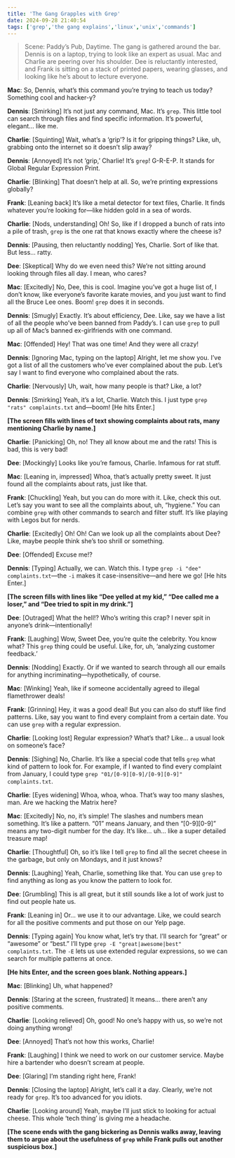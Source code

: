 ```yaml
---
title: 'The Gang Grapples with Grep'
date: 2024-09-28 21:40:54
tags: ['grep','the gang explains','linux','unix','commands']
---
```


> Scene: Paddy’s Pub, Daytime. The gang is gathered around the bar. Dennis is on a laptop, trying to look like an expert as usual. Mac and Charlie are peering over his shoulder. Dee is reluctantly interested, and Frank is sitting on a stack of printed papers, wearing glasses, and looking like he’s about to lecture everyone.

**Mac**: So, Dennis, what’s this command you’re trying to teach us today? Something cool and hacker-y?

**Dennis**: [Smirking] It’s not just any command, Mac. It’s `grep`. This little tool can search through files and find specific information. It’s powerful, elegant… like me.

**Charlie**: [Squinting] Wait, what’s a ‘grip’? Is it for gripping things? Like, uh, grabbing onto the internet so it doesn’t slip away?

**Dennis**: [Annoyed] It’s not ‘grip,’ Charlie! It’s `grep`! G-R-E-P. It stands for Global Regular Expression Print.

**Charlie**: [Blinking] That doesn’t help at all. So, we’re printing expressions globally?

**Frank**: [Leaning back] It’s like a metal detector for text files, Charlie. It finds whatever you’re looking for—like hidden gold in a sea of words.

**Charlie**: [Nods, understanding] Oh! So, like if I dropped a bunch of rats into a pile of trash, `grep` is the one rat that knows exactly where the cheese is?

**Dennis**: [Pausing, then reluctantly nodding] Yes, Charlie. Sort of like that. But less… ratty.

**Dee**: [Skeptical] Why do we even need this? We’re not sitting around looking through files all day. I mean, who cares?

**Mac**: [Excitedly] No, Dee, this is cool. Imagine you’ve got a huge list of, I don’t know, like everyone’s favorite karate movies, and you just want to find all the Bruce Lee ones. Boom! `grep` does it in seconds.

**Dennis**: [Smugly] Exactly. It’s about efficiency, Dee. Like, say we have a list of all the people who’ve been banned from Paddy’s. I can use `grep` to pull up all of Mac’s banned ex-girlfriends with one command.

**Mac**: [Offended] Hey! That was one time! And they were all crazy!

**Dennis**: [Ignoring Mac, typing on the laptop] Alright, let me show you. I’ve got a list of all the customers who’ve ever complained about the pub. Let’s say I want to find everyone who complained about the rats.

**Charlie**: [Nervously] Uh, wait, how many people is that? Like, a lot?

**Dennis**: [Smirking] Yeah, it’s a lot, Charlie. Watch this. I just type `grep "rats" complaints.txt` and—boom! [He hits Enter.]

**[The screen fills with lines of text showing complaints about rats, many mentioning Charlie by name.]**

**Charlie**: [Panicking] Oh, no! They all know about me and the rats! This is bad, this is very bad!

**Dee**: [Mockingly] Looks like you’re famous, Charlie. Infamous for rat stuff.

**Mac**: [Leaning in, impressed] Whoa, that’s actually pretty sweet. It just found all the complaints about rats, just like that.

**Frank**: [Chuckling] Yeah, but you can do more with it. Like, check this out. Let’s say you want to see all the complaints about, uh, “hygiene.” You can combine `grep` with other commands to search and filter stuff. It’s like playing with Legos but for nerds.

**Charlie**: [Excitedly] Oh! Oh! Can we look up all the complaints about Dee? Like, maybe people think she’s too shrill or something.

**Dee**: [Offended] Excuse me!?

**Dennis**: [Typing] Actually, we can. Watch this. I type `grep -i "dee" complaints.txt`—the `-i` makes it case-insensitive—and here we go! [He hits Enter.]

**[The screen fills with lines like “Dee yelled at my kid,” “Dee called me a loser,” and “Dee tried to spit in my drink.”]**

**Dee**: [Outraged] What the hell!? Who’s writing this crap? I never spit in anyone’s drink—intentionally!

**Frank**: [Laughing] Wow, Sweet Dee, you’re quite the celebrity. You know what? This `grep` thing could be useful. Like, for, uh, ‘analyzing customer feedback.’

**Dennis**: [Nodding] Exactly. Or if we wanted to search through all our emails for anything incriminating—hypothetically, of course.

**Mac**: [Winking] Yeah, like if someone accidentally agreed to illegal flamethrower deals!

**Frank**: [Grinning] Hey, it was a good deal! But you can also do stuff like find patterns. Like, say you want to find every complaint from a certain date. You can use `grep` with a regular expression.

**Charlie**: [Looking lost] Regular expression? What’s that? Like… a usual look on someone’s face?

**Dennis**: [Sighing] No, Charlie. It’s like a special code that tells `grep` what kind of pattern to look for. For example, if I wanted to find every complaint from January, I could type `grep "01/[0-9][0-9]/[0-9][0-9]" complaints.txt`.

**Charlie**: [Eyes widening] Whoa, whoa, whoa. That’s way too many slashes, man. Are we hacking the Matrix here?

**Mac**: [Excitedly] No, no, it’s simple! The slashes and numbers mean something. It’s like a pattern. “01” means January, and then “[0-9][0-9]” means any two-digit number for the day. It’s like… uh… like a super detailed treasure map!

**Charlie**: [Thoughtful] Oh, so it’s like I tell `grep` to find all the secret cheese in the garbage, but only on Mondays, and it just knows?

**Dennis**: [Laughing] Yeah, Charlie, something like that. You can use `grep` to find anything as long as you know the pattern to look for.

**Dee**: [Grumbling] This is all great, but it still sounds like a lot of work just to find out people hate us.

**Frank**: [Leaning in] Or… we use it to our advantage. Like, we could search for all the positive comments and put those on our Yelp page.

**Dennis**: [Typing again] You know what, let’s try that. I’ll search for “great” or “awesome” or “best.” I’ll type `grep -E "great|awesome|best" complaints.txt`. The `-E` lets us use extended regular expressions, so we can search for multiple patterns at once.

**[He hits Enter, and the screen goes blank. Nothing appears.]**

**Mac**: [Blinking] Uh, what happened?

**Dennis**: [Staring at the screen, frustrated] It means… there aren’t any positive comments.

**Charlie**: [Looking relieved] Oh, good! No one’s happy with us, so we’re not doing anything wrong!

**Dee**: [Annoyed] That’s not how this works, Charlie!

**Frank**: [Laughing] I think we need to work on our customer service. Maybe hire a bartender who doesn’t scream at people.

**Dee**: [Glaring] I’m standing right here, Frank!

**Dennis**: [Closing the laptop] Alright, let’s call it a day. Clearly, we’re not ready for `grep`. It’s too advanced for you idiots.

**Charlie**: [Looking around] Yeah, maybe I’ll just stick to looking for actual cheese. This whole ‘tech thing’ is giving me a headache.

**[The scene ends with the gang bickering as Dennis walks away, leaving them to argue about the usefulness of `grep` while Frank pulls out another suspicious box.]**
